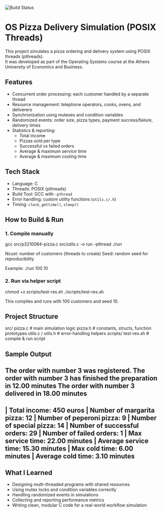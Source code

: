 ![Build Status](https://github.com/KaterinaKorre/os-pizza-delivery-simulation/actions/workflows/ci-c.yml/badge.svg)

# OS Pizza Delivery Simulation (POSIX Threads)

This project simulates a pizza ordering and delivery system using POSIX threads (pthreads).  
It was developed as part of the Operating Systems course at the Athens University of Economics and Business.

## Features
- Concurrent order processing: each customer handled by a separate thread
- Resource management: telephone operators, cooks, ovens, and deliverers
- Synchronization using mutexes and condition variables
- Randomized events: order size, pizza types, payment success/failure, delivery times
- Statistics & reporting:
  - Total income
  - Pizzas sold per type
  - Successful vs failed orders
  - Average & maximum service time
  - Average & maximum cooling time

## Tech Stack
- Language: C
- Threads: POSIX (pthreads)
- Build Tool: GCC with `-pthread`
- Error handling: custom utility functions (`utils.c/.h`)
- Timing: `clock_gettime()`, `sleep()`

## How to Build & Run

### 1. Compile manually
gcc src/p3210084-pizza.c src/utils.c -o run -pthread
./run <Ncust> <Seed>

Ncust: number of customers (threads to create)
Seed: random seed for reproducibility

Example:
./run 100 10

### 2. Run via helper script
chmod +x scripts/test-res.sh
./scripts/test-res.sh

This compiles and runs with 100 customers and seed 10.

## Project Structure
src/
  pizza.c                # main simulation logic
  pizza.h                # constants, structs, function prototypes
  utils.c / utils.h      # error-handling helpers
scripts/
  test-res.sh            # compile & run script

## Sample Output
The order with number 3 was registered.
The order with number 3 has finished the preparation in 12.00 minutes
The order with number 3 delivered in 18.00 minutes
-----------------------------------------------------
| Total income: 450 euros
| Number of margarita pizza: 12
| Number of peperoni pizza: 9
| Number of special pizza: 14
| Number of successful orders: 29
| Number of failed orders: 1
| Max service time: 22.00 minutes
| Average service time: 15.30 minutes
| Max cold time: 6.00 minutes
| Average cold time: 3.10 minutes
-----------------------------------------------------

## What I Learned

- Designing multi-threaded programs with shared resources
- Using mutex locks and condition variables correctly
- Handling randomized events in simulations
- Collecting and reporting performance metrics
- Writing clean, modular C code for a real-world workflow simulation

